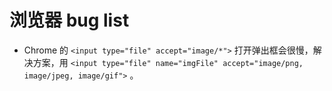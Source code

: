 # 浏览器 bug list
* Chrome 的 `<input type="file" accept="image/*">` 打开弹出框会很慢，解决方案，用 `<input type="file" name="imgFile" accept="image/png, image/jpeg, image/gif">` 。